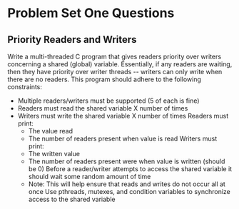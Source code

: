 # Problem Set One Questions

## Priority Readers and Writers
Write a multi-threaded C program that gives readers priority over writers concerning a shared (global) variable. Essentially, if any readers are waiting, then they have priority over writer threads -- writers can only write when there are no readers. This program should adhere to the following constraints:

- Multiple readers/writers must be supported (5 of each is fine)
- Readers must read the shared variable X number of times
- Writers must write the shared variable X number of times
Readers must print:
    - The value read
    - The number of readers present when value is read
Writers must print:
    - The written value
    - The number of readers present were when value is written (should be 0)
Before a reader/writer attempts to access the shared variable it should wait some random amount of time
    - Note: This will help ensure that reads and writes do not occur all at once
Use pthreads, mutexes, and condition variables to synchronize access to the shared variable